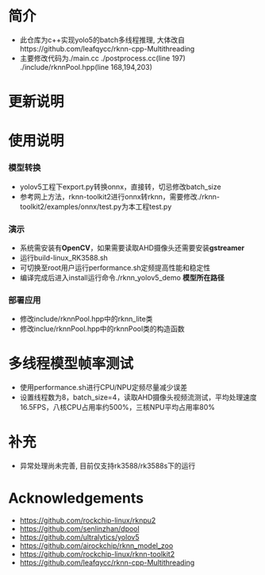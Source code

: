 # 简介
* 此仓库为c++实现yolo5的batch多线程推理, 大体改自https://github.com/leafqycc/rknn-cpp-Multithreading
* 主要修改代码为./main.cc ./postprocess.cc(line 197) ./include/rknnPool.hpp(line 168,194,203)

# 更新说明


# 使用说明
### 模型转换
  * yolov5工程下export.py转换onnx，直接转，切忌修改batch_size
  * 参考网上方法，rknn-toolkit2进行onnx转rknn，需要修改./rknn-toolkit2/examples/onnx/test.py为本工程test.py

### 演示
  * 系统需安装有**OpenCV**，如果需要读取AHD摄像头还需要安装**gstreamer**
  * 运行build-linux_RK3588.sh
  * 可切换至root用户运行performance.sh定频提高性能和稳定性
  * 编译完成后进入install运行命令./rknn_yolov5_demo **模型所在路径**

### 部署应用
  * 修改include/rknnPool.hpp中的rknn_lite类
  * 修改inclue/rknnPool.hpp中的rknnPool类的构造函数

# 多线程模型帧率测试
* 使用performance.sh进行CPU/NPU定频尽量减少误差
* 设置线程数为8，batch_size=4，读取AHD摄像头视频流测试，平均处理速度16.5FPS，八核CPU占用率约500%，三核NPU平均占用率80%

# 补充
* 异常处理尚未完善, 目前仅支持rk3588/rk3588s下的运行

# Acknowledgements
* https://github.com/rockchip-linux/rknpu2
* https://github.com/senlinzhan/dpool
* https://github.com/ultralytics/yolov5
* https://github.com/airockchip/rknn_model_zoo
* https://github.com/rockchip-linux/rknn-toolkit2
* https://github.com/leafqycc/rknn-cpp-Multithreading
